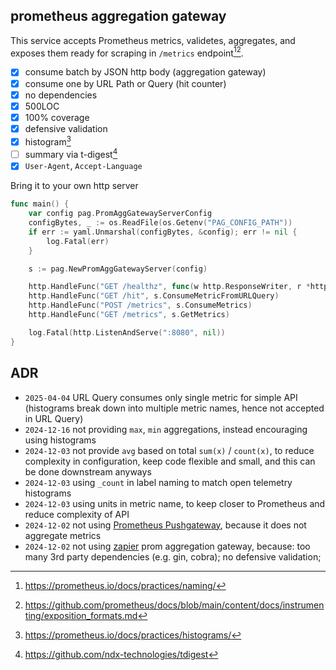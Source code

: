 ## prometheus aggregation gateway

This service accepts Prometheus metrics, validetes, aggregates, and exposes them ready for scraping in `/metrics` endpoint[^4][^5].

- [x] consume batch by JSON http body (aggregation gateway)
- [x] consume one by URL Path or Query (hit counter)
- [x] no dependencies
- [x] 500LOC
- [x] 100% coverage 
- [x] defensive validation
- [x] histogram[^3]
- [ ] summary via t-digest[^6]
- [x] `User-Agent`, `Accept-Language`

Bring it to your own http server

```go
func main() {
	var config pag.PromAggGatewayServerConfig
	configBytes, _ := os.ReadFile(os.Getenv("PAG_CONFIG_PATH"))
	if err := yaml.Unmarshal(configBytes, &config); err != nil {
		log.Fatal(err)
	}

	s := pag.NewPromAggGatewayServer(config)

	http.HandleFunc("GET /healthz", func(w http.ResponseWriter, r *http.Request) { w.WriteHeader(http.StatusOK) })
	http.HandleFunc("GET /hit", s.ConsumeMetricFromURLQuery)
	http.HandleFunc("POST /metrics", s.ConsumeMetrics)
	http.HandleFunc("GET /metrics", s.GetMetrics)

	log.Fatal(http.ListenAndServe(":8080", nil))
}
```

## ADR

- `2025-04-04` URL Query consumes only single metric for simple API (histograms break down into multiple metric names, hence not accepted in URL Query)
- `2024-12-16` not providing `max`, `min` aggregations, instead encouraging using histograms
- `2024-12-03` not provide `avg` based on total `sum(x)` / `count(x)`, to reduce complexity in configuration, keep code flexible and small, and this can be done downstream anyways 
- `2024-12-03` using `_count` in label naming to match open telemetry histograms
- `2024-12-03` using units in metric name, to keep closer to Prometheus and reduce complexity of API
- `2024-12-02` not using [Prometheus Pushgateway](https://github.com/prometheus/pushgateway), because it does not aggregate metrics
- `2024-12-02` not using [zapier](https://github.com/zapier/prom-aggregation-gateway) prom aggregation gateway, because: too many 3rd party dependencies (e.g. gin, cobra); no defensive validation;

[^3]: https://prometheus.io/docs/practices/histograms/
[^4]: https://prometheus.io/docs/practices/naming/
[^5]: https://github.com/prometheus/docs/blob/main/content/docs/instrumenting/exposition_formats.md 
[^6]: https://github.com/ndx-technologies/tdigest
